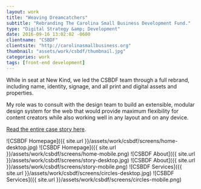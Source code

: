 ```yaml
---
layout: work
title: "Weaving Dreamcatchers"
subtitle: "Rebranding The Carolina Small Business Development Fund."
type: "Digital Strategy &amp; Development"
date: 2016-09-16 13:02:02 -0600
clientname: "CSBDF"
clientsite: "http://carolinasmallbusiness.org"
thumbnail: "assets/work/csbdf/thumbnail.jpg"
categories: work
tags: [front-end development]
---
```


<div class="content">

<p>While in seat at New Kind, we led the CSBDF team through a full rebrand, including name, identity, signage, and all print and digital assets and properties.</p>

<p>My role was to consult with the design team to build an extensible, modular design system for the web that would provide maximum flexibility for content creators while also working well in any layout and on any device.</p>

<p><a href="http://newkind.com/the-work/helping-entrepreneurs-build-the-businesses-of-their-dreams" target="_blank">Read the entire case story here</a>.</p>

</div>

<span class="jux-img">
    ![CSBDF Homepage]({{ site.url }}/assets/work/csbdf/screens/home-desktop.jpg)
    <span class="top-img">
        ![CSBDF Homepage]({{ site.url }}/assets/work/csbdf/screens/home-mobile.png)
    </span>
</span>
<span class="jux-img">
    ![CSBDF About]({{ site.url }}/assets/work/csbdf/screens/story-desktop.jpg)
    <span class="top-img">
    ![CSBDF About]({{ site.url }}/assets/work/csbdf/screens/story-mobile.png)
    </span>
</span>

<span class="jux-img">
    ![CSBDF Services]({{ site.url }}/assets/work/csbdf/screens/circles-desktop.jpg)
    <span class="top-img">
    ![CSBDF Services]({{ site.url }}/assets/work/csbdf/screens/circles-mobile.png)
    </span>
</span>
